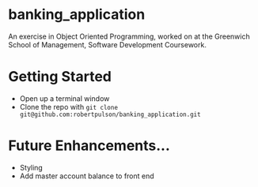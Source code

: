 # banking_application

An exercise in Object Oriented Programming, worked on at the Greenwich School of Management, Software Development Coursework.

# Getting Started

* Open up a terminal window
* Clone the repo with `git clone git@github.com:robertpulson/banking_application.git`

# Future Enhancements...
* Styling
* Add master account balance to front end
